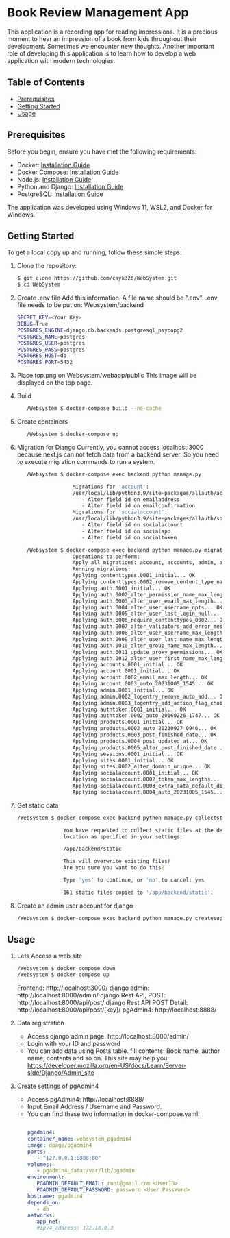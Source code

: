 # Book Review Management App

This application is a recording app for reading impressions. It is a precious moment to hear an impression of a book from kids throughout their development. Sometimes we encounter new thoughts.
Another important role of developing this application is to learn how to develop a web application with modern technologies.

## Table of Contents

- [Prerequisites](#prerequisites)
- [Getting Started](#getting-started)
- [Usage](#usage)


## Prerequisites

Before you begin, ensure you have met the following requirements:

- Docker: [Installation Guide](https://docs.docker.com/get-docker/)
- Docker Compose: [Installation Guide](https://docs.docker.com/compose/install/)
- Node.js: [Installation Guide](https://nodejs.org/)
- Python and Django: [Installation Guide](https://www.djangoproject.com/download/)
- PostgreSQL: [Installation Guide](https://www.postgresql.org/download/)

The application was developed using Windows 11, WSL2, and Docker for Windows.

## Getting Started

To get a local copy up and running, follow these simple steps:

1. Clone the repository:

   ```sh
   $ git clone https://github.com/cayk326/WebSystem.git
   $ cd WebSystem

2. Create .env file
   Add this information.
   A file name should be ".env".
      .env file needs to be put on: Websystem/backend
   ```sh
   SECRET_KEY=<Your Key>
   DEBUG=True
   POSTGRES_ENGINE=django.db.backends.postgresql_psycopg2
   POSTGRES_NAME=postgres
   POSTGRES_USER=postgres
   POSTGRES_PASS=postgres
   POSTGRES_HOST=db
   POSTGRES_PORT=5432
   ```

3. Place top.png on Websystem/webapp/public
   This image will be displayed on the top page.


4. Build
   ```sh
      /Websystem $ docker-compose build --no-cache
   ```

5. Create containers
   ```sh
      /Websystem $ docker-compose up
   ```

6. Migration for Django
   Currently, you cannot access localhost:3000 because next.js can not fetch data from a backend server.
   So you need to execute migration commands to run a system.
   ```sh
      /Websystem $ docker-compose exec backend python manage.py 

                     Migrations for 'account':
                     /usr/local/lib/python3.9/site-packages/allauth/account/migrations/0003_auto_20231005_1545.py
                        - Alter field id on emailaddress
                        - Alter field id on emailconfirmation
                     Migrations for 'socialaccount':
                     /usr/local/lib/python3.9/site-packages/allauth/socialaccount/migrations/0004_auto_20231005_1545.py
                        - Alter field id on socialaccount
                        - Alter field id on socialapp
                        - Alter field id on socialtoken

      /Websystem $ docker-compose exec backend python manage.py migrate
                     Operations to perform:
                     Apply all migrations: account, accounts, admin, auth, authtoken, contenttypes, products, sessions, sites, socialaccount
                     Running migrations:
                     Applying contenttypes.0001_initial... OK
                     Applying contenttypes.0002_remove_content_type_name... OK
                     Applying auth.0001_initial... OK
                     Applying auth.0002_alter_permission_name_max_length... OK
                     Applying auth.0003_alter_user_email_max_length... OK
                     Applying auth.0004_alter_user_username_opts... OK
                     Applying auth.0005_alter_user_last_login_null... OK
                     Applying auth.0006_require_contenttypes_0002... OK
                     Applying auth.0007_alter_validators_add_error_messages... OK
                     Applying auth.0008_alter_user_username_max_length... OK
                     Applying auth.0009_alter_user_last_name_max_length... OK
                     Applying auth.0010_alter_group_name_max_length... OK
                     Applying auth.0011_update_proxy_permissions... OK
                     Applying auth.0012_alter_user_first_name_max_length... OK
                     Applying accounts.0001_initial... OK
                     Applying account.0001_initial... OK
                     Applying account.0002_email_max_length... OK
                     Applying account.0003_auto_20231005_1545... OK
                     Applying admin.0001_initial... OK
                     Applying admin.0002_logentry_remove_auto_add... OK
                     Applying admin.0003_logentry_add_action_flag_choices... OK
                     Applying authtoken.0001_initial... OK
                     Applying authtoken.0002_auto_20160226_1747... OK
                     Applying products.0001_initial... OK
                     Applying products.0002_auto_20230927_0946... OK
                     Applying products.0003_post_finished_date... OK
                     Applying products.0004_post_updated_at... OK
                     Applying products.0005_alter_post_finished_date... OK
                     Applying sessions.0001_initial... OK
                     Applying sites.0001_initial... OK
                     Applying sites.0002_alter_domain_unique... OK
                     Applying socialaccount.0001_initial... OK
                     Applying socialaccount.0002_token_max_lengths... OK
                     Applying socialaccount.0003_extra_data_default_dict... OK
                     Applying socialaccount.0004_auto_20231005_1545... OK
   ```

7. Get static data
   ```sh
   /Websystem $ docker-compose exec backend python manage.py collectstatic

                  You have requested to collect static files at the destination
                  location as specified in your settings:

                  /app/backend/static

                  This will overwrite existing files!
                  Are you sure you want to do this?

                  Type 'yes' to continue, or 'no' to cancel: yes

                  161 static files copied to '/app/backend/static'.
   ```

8. Create an admin user account for django
   ```sh
   /Websystem $ docker-compose exec backend python manage.py createsuperuser
   ```



## Usage
1. Lets Access a web site

   ```sh
   /Websystem $ docker-compose down
   /Websystem $ docker-compose up
   ```
   Frontend: http://localhost:3000/
   django admin: http://localhost:8000/admin/
   django Rest API, POST: http://localhost:8000/api/post/
   django Rest API POST Detail: http://localhost:8000/api/post/[key]/
   pgAdmin4: http://localhost:8888/

2. Data registration
   - Access django admin page: http://localhost:8000/admin/
   - Login with your ID and password
   - You can add data using Posts table.
     fill contents: Book name, author name, contents and so on.
     This site may help you: https://developer.mozilla.org/en-US/docs/Learn/Server-side/Django/Admin_site

3. Create settings of pgAdmin4
   - Access pgAdmin4: http://localhost:8888/
   - Input Email Address / Username and Password.
   - You can find these two information in docker-compose.yaml.
      ```.yaml
      
      pgadmin4:
      container_name: websystem_pgadmin4
      image: dpage/pgadmin4
      ports:
         - "127.0.0.1:8888:80"
      volumes:
         - pgadmin4_data:/var/lib/pgadmin
      environment:
         PGADMIN_DEFAULT_EMAIL: root@gmail.com <UserID>
         PGADMIN_DEFAULT_PASSWORD: password <User PassWord>
      hostname: pgadmin4
      depends_on:
         - db
      networks:
         app_net:
         #ipv4_address: 172.18.0.3
      ```

